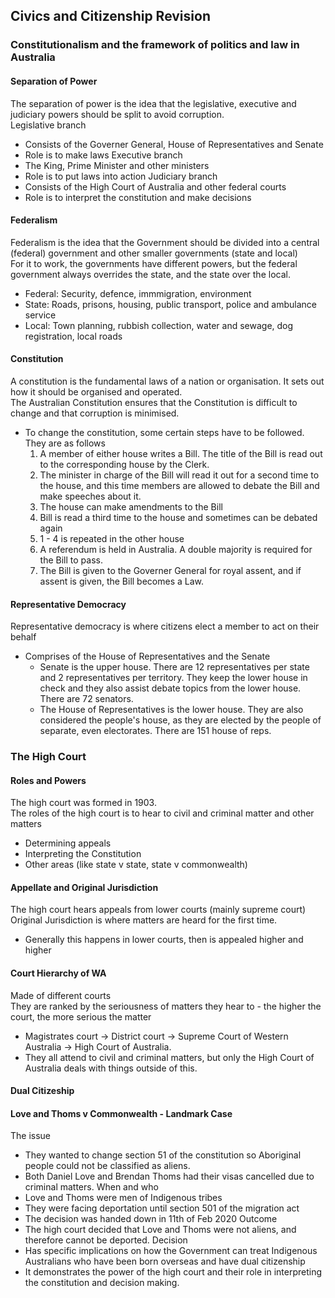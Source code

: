 <head>
  <title>Civics and Citizenship Revision Year 9</title>
</head>

## Civics and Citizenship Revision
### Constitutionalism and the framework of politics and law in Australia 
#### Separation of Power
The separation of power is the idea that the legislative, executive and judiciary powers should be split to avoid corruption.  
Legislative branch
- Consists of the Governer General, House of Representatives and Senate
- Role is to make laws
Executive branch
- The King, Prime Minister and other ministers
- Role is to put laws into action
Judiciary branch
- Consists of the High Court of Australia and other federal courts
- Role is to interpret the constitution and make decisions
#### Federalism
Federalism is the idea that the Government should be divided into a central (federal) government and other smaller governments (state and local)  
For it to work, the governments have different powers, but the federal government always overrides the state, and the state over the local.  
- Federal: Security, defence, immmigration, environment
- State: Roads, prisons, housing, public transport, police and ambulance service
- Local: Town planning, rubbish collection, water and sewage, dog registration, local roads
#### Constitution
A constitution is the fundamental laws of a nation or organisation. It sets out how it should be organised and operated.  
The Australian Constitution ensures that the Constitution is difficult to change and that corruption is minimised.  
- To change the constitution, some certain steps have to be followed. They are as follows
  1. A member of either house writes a Bill. The title of the Bill is read out to the corresponding house by the Clerk.
  2. The minister in charge of the Bill will read it out for a second time to the house, and this time members are allowed to debate the Bill and make speeches about it.
  3. The house can make amendments to the Bill
  4. Bill is read a third time to the house and sometimes can be debated again
  5. 1 - 4 is repeated in the other house
  6. A referendum is held in Australia. A double majority is required for the Bill to pass.
  7. The Bill is given to the Governer General for royal assent, and if assent is given, the Bill becomes a Law.
#### Representative Democracy
Representative democracy is where citizens elect a member to act on their behalf  
- Comprises of the House of Representatives and the Senate
  - Senate is the upper house. There are 12 representatives per state and 2 representatives per territory. They keep the lower house in check and they also assist debate topics from the lower house. There are 72 senators.
  - The House of Representatives is the lower house. They are also considered the people's house, as they are elected by the people of separate, even electorates. There are 151 house of reps.
### The High Court
#### Roles and Powers
The high court was formed in 1903.  
The roles of the high court is to hear to civil and criminal matter and other matters  
- Determining appeals
- Interpreting the Constitution
- Other areas (like state v state, state v commonwealth)
#### Appellate and Original Jurisdiction
The high court hears appeals from lower courts (mainly supreme court)  
Original Jurisdiction is where matters are heard for the first time.  
- Generally this happens in lower courts, then is appealed higher and higher
#### Court Hierarchy of WA
Made of different courts  
They are ranked by the seriousness of matters they hear to - the higher the court, the more serious the matter  
- Magistrates court -> District court -> Supreme Court of Western Australia -> High Court of Australia.  
- They all attend to civil and criminal matters, but only the High Court of Australia deals with things outside of this.  
#### Dual Citizeship

#### Love and Thoms v Commonwealth - Landmark Case
The issue  
- They wanted to change section 51 of the constitution so Aboriginal people could not be classified as aliens.
- Both Daniel Love and Brendan Thoms had their visas cancelled due to criminal matters.
When and who  
- Love and Thoms were men of Indigenous tribes
- They were facing deportation until section 501 of the migration act
- The decision was handed down in 11th of Feb 2020
Outcome  
- The high court decided that Love and Thoms were not aliens, and therefore cannot be deported.
Decision  
- Has specific implications on how the Government can treat Indigenous Australians who have been born overseas and have dual citizenship
- It demonstrates the power of the high court and their role in interpreting the constitution and decision making.